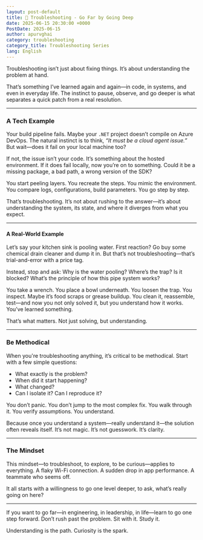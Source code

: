 ```yaml
---
layout: post-default
title: 🔧 Troubleshooting - Go Far by Going Deep
date: 2025-06-15 20:30:00 +0000
PostDate: 2025-06-15
author: apurvghai
category: troubleshooting
category_title: Troubleshooting Series
lang: English
---
```


Troubleshooting isn’t just about fixing things. It’s about understanding the problem at hand.

That’s something I’ve learned again and again—in code, in systems, and even in everyday life. The instinct to pause, observe, and go deeper is what separates a quick patch from a real resolution.

***

### A Tech Example

Your build pipeline fails. Maybe your `.NET` project doesn’t compile on Azure DevOps. The natural instinct is to think, *“It must be a cloud agent issue.”* But wait—does it fail on your local machine too?

If not, the issue isn’t your code. It’s something about the hosted environment.
If it does fail locally, now you’re on to something. Could it be a missing package, a bad path, a wrong version of the SDK?

You start peeling layers. You recreate the steps. You mimic the environment. You compare logs, configurations, build parameters. You go step by step.

That’s troubleshooting. It’s not about rushing to the answer—it’s about understanding the system, its state, and where it diverges from what you expect.

---

#### A Real-World Example

Let’s say your kitchen sink is pooling water. First reaction? Go buy some chemical drain cleaner and dump it in. But that’s not troubleshooting—that’s trial-and-error with a price tag.

Instead, stop and ask: Why is the water pooling? Where’s the trap? Is it blocked? What’s the principle of how this pipe system works?

You take a wrench. You place a bowl underneath. You loosen the trap. You inspect. Maybe it’s food scraps or grease buildup. You clean it, reassemble, test—and now you not only solved it, but you understand how it works. You’ve learned something.

That’s what matters. Not just solving, but understanding.

***

### Be Methodical

When you're troubleshooting anything, it’s critical to be methodical. Start with a few simple questions:

- What exactly is the problem?
- When did it start happening?
- What changed?
- Can I isolate it? Can I reproduce it?

You don’t panic. You don’t jump to the most complex fix. You walk through it. You verify assumptions. You understand.

Because once you understand a system—really understand it—the solution often reveals itself. It’s not magic. It’s not guesswork. It’s clarity.

***

### The Mindset

This mindset—to troubleshoot, to explore, to be curious—applies to everything. A flaky Wi-Fi connection. A sudden drop in app performance. A teammate who seems off.

It all starts with a willingness to go one level deeper, to ask, what’s really going on here?

***

If you want to go far—in engineering, in leadership, in life—learn to go one step forward. Don’t rush past the problem. Sit with it. Study it.

Understanding is the path. Curiosity is the spark.


